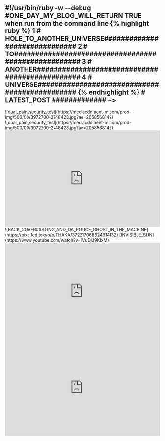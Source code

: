 ## #!/usr/bin/ruby -w --debug #ONE_DAY_MY_BLOG_WiLL_RETURN TRUE when run from the command line {% highlight ruby %} 1 # HOLE_TO_ANOTHER_UNiVERSE############################## 2 # TO#################################################### 3 # ANOTHER############################################### 4 # UNiVERSE############################################## {% endhighlight %} # LATEST_POST ############# ~> 



<div class="float-container">

  <div class="float-child">
    <div class="green"> ![dual_pain_security_test](https://mediacdn.aent-m.com/prod-img/500/00/3972700-2748423.jpg?ae=2058568142)</div>
  </div>
  
  <div class="float-child">
    <div class="blue">![dual_pain_security_test](https://mediacdn.aent-m.com/prod-img/500/00/3972700-2748423.jpg?ae=2058568142)</div>
  </div>
  
</div>
<iframe width="100%" height="315" src="https://www.youtube.com/embed/Yq7FKO5DlV0" title="YouTube video player" frameborder="0" allow="accelerometer; autoplay; clipboard-write; encrypted-media; gyroscope; picture-in-picture" allowfullscreen></iframe>
![BACK_COVER##STING_AND_DA_POLICE_GHOST_IN_THE_MACHINE](https://pixelfed.tokyo/p/THAKA/372217066624914132)
[INVISIBLE_SUN](https://www.youtube.com/watch?v=1VuDjJ9KIxM)
<iframe width="100%" height="315" src="https://www.youtube.com/embed/jPeheoBa2_Y" title="YouTube video player" frameborder="0" allow="accelerometer; autoplay; clipboard-write; encrypted-media; gyroscope; picture-in-picture" allowfullscreen></iframe>
<iframe width="100%" height="315" src="https://www.youtube.com/embed/tFtFo7_jJFo" title="YouTube video player" frameborder="0" allow="accelerometer; autoplay; clipboard-write; encrypted-media; gyroscope; picture-in-picture" allowfullscreen></iframe>
